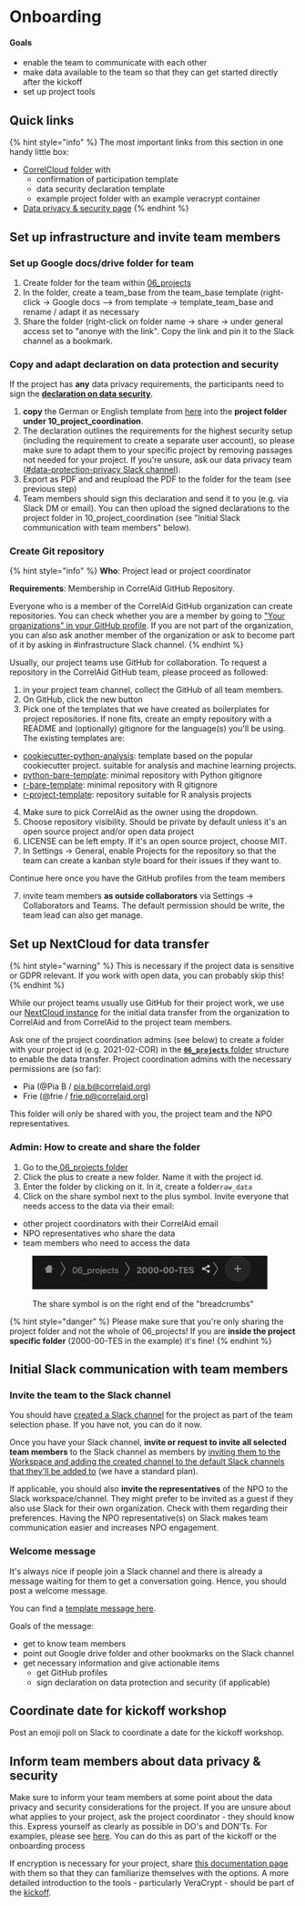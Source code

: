 # Onboarding

#### Goals

* enable the team to communicate with each other
* make data available to the team so that they can get started directly after the kickoff
* set up project tools


## Quick links

{% hint style="info" %}
The most important links from this section in one handy little box:

* [CorrelCloud folder](https://correlcloud.org/index.php/s/7PSskX9yN7RKmoi) with
  * confirmation of participation template
  * data security declaration template
  * example project folder with an example veracrypt container
* [Data privacy & security page](../data-security-and-privacy.md)
{% endhint %}

## Set up infrastructure and invite team members

### Set up Google docs/drive folder for team

1. Create folder for the team within [06\_projects](https://drive.google.com/drive/u/0/folders/0APzUn7ywXlbhUk9PVA)
2. In the folder, create a team\_base from the team\_base template (right-click -> Google docs --> from template -> template\_team\_base and rename / adapt it as necessary&#x20;
3. Share the folder (right-click on folder name -> share -> under general access set to "anonye with the link". Copy the link and pin it to the Slack channel as a bookmark.

### Copy and adapt declaration on data protection and security &#x20;

If the project has **any** data privacy requirements, the participants need to sign the [**declaration on data security**](../data-security-and-privacy.md#declaration-on-data-security).&#x20;

1. **copy** the German or English template from  [here](https://drive.google.com/drive/u/0/folders/1NR3bHoPWrzvR3pySiRQ61l\_BelMXksA\_) into the **project folder under 10\_project\_coordination**.
2. The declaration outlines the requirements for the highest security setup (including the requirement to create a separate user account), so please make sure to adapt them to your specific project by removing passages not needed for your project. If you're unsure, ask our data privacy team ([#data-protection-privacy Slack channel](https://correlaid.slack.com/archives/C04TN7Y01LP)).
3. Export as PDF and and reupload the PDF to the folder for the team (see previous step)
4. Team members should sign this declaration and send it to you (e.g. via Slack DM or email). You can then upload the signed declarations to the project folder in 10\_project\_coordination (see "Initial Slack communication with team members" below).

### Create Git repository

{% hint style="info" %}
**Who**: Project lead or project coordinator

**Requirements**: Membership in CorrelAid GitHub Repository.

Everyone who is a member of the CorrelAid GitHub organization can create repositories. You can check whether you are a member by going to ["Your organizations" in your GitHub profile](https://docs.github.com/en/account-and-profile/setting-up-and-managing-your-personal-account-on-github/managing-your-membership-in-organizations/accessing-an-organization). If you are not part of the organization, you can also ask another member of the organization or ask to become part of it by asking in #infrastructure Slack channel.
{% endhint %}

Usually, our project teams use GitHub for collaboration. To request a repository in the CorrelAid GitHub team, please proceed as followed:

1. in your project team channel, collect the GitHub of all team members.
2. On GitHub, click the new button
3. Pick one of the templates that we have created as boilerplates for project repositories. If none fits, create an empty repository with a README and (optionally) gitignore for the language(s) you'll be using. The existing templates are:

* [cookiecutter-python-analysis](https://github.com/correlAid/cookiecutter-python-analysis): template based on the popular cookiecutter project. suitable for analysis and machine learning projects.&#x20;
* [python-bare-template](https://github.com/correlAid/python-bare-template): minimal repository with Python gitignore
* [r-bare-template](https://github.com/correlAid/r-bare-template): minimal repository with R gitignore
* [r-project-template](https://github.com/correlAid/r-project-template): repository suitable for R analysis projects

4. Make sure to pick CorrelAid as the owner using the dropdown.
5. Choose repository visibility. Should be private by default unless it's an open source project and/or open data project
6. LICENSE can be left empty. If it's an open source project, choose MIT.&#x20;
7. In Settings -> General, enable Projects for the repository so that the team can create a kanban style board for their issues if they want to.&#x20;

Continue here once you have the GitHub profiles from the team members

7. invite team members **as outside collaborators** via Settings -> Collaborators and Teams. The default permission should be write, the team lead can also get manage.&#x20;

## Set up NextCloud for data transfer

{% hint style="warning" %}
This is necessary if the project data is sensitive or GDPR relevant. If you work with open data, you can probably skip this!
{% endhint %}

While our project teams usually use GitHub for their project work, we use our [NextCloud instance](../../wiki/infrastructure/nextcloud.md)  for the initial data transfer from the organization to CorrelAid and from CorrelAid to the project team members.&#x20;

Ask one of the project coordination admins (see below) to create a folder with your project id (e.g. 2021-02-COR) in the [**`06_projects`** folder](https://cloud.correlaid.org/apps/files/?dir=/06\_projects\&fileid=24332) structure to enable the data transfer. Project coordination admins with the necessary permissions are (so far):

* Pia (@Pia B / pia.b@correlaid.org)&#x20;
* Frie (@frie / frie.p@correlaid.org)

This folder will only be shared with you, the project team and the NPO representatives.

### Admin: How to create and share the folder

1. Go to the[ 06\_projects folder](https://cloud.correlaid.org/apps/files/?dir=/06\_projects\&fileid=24332)
2. Click the plus to create a new folder. Name it with the project id.&#x20;
3. Enter the folder by clicking on it. In it, create a folder`raw_data`&#x20;
4. Click on the share symbol next to the plus symbol. Invite everyone that needs access to the data via their email:

* other project coordinators with their CorrelAid email
* NPO representatives who share the data
* team members who need to access the data&#x20;

<figure><img src="../../.gitbook/assets/Screenshot 2023-07-13 at 5.02.06 PM.png" alt=""><figcaption><p>The share symbol is on the right end of the "breadcrumbs"</p></figcaption></figure>

{% hint style="danger" %}
Please make sure that you're only sharing the project folder and not the whole of 06\_projects! If you are **inside the project specific folder** (2000-00-TES in the example) it's fine!
{% endhint %}

## Initial Slack communication with team members

### Invite the team to the Slack channel

You should have [created a Slack channel](team-selection.md#create-slack-channel) for the project as part of the team selection phase. If you have not, you can do it now.&#x20;

Once you have your Slack channel, **invite or request to invite all selected team members** to the Slack channel as members by [inviting them to the Workspace and adding the created channel to the default Slack channels that they'll be added to](https://slack.com/help/articles/201330256-Invite-new-members-to-your-workspace#send-an-invitation-pre-ia) (we have a standard plan).&#x20;

If applicable, you should also **invite the representatives** of the NPO to the Slack workspace/channel. They might prefer to be invited as a guest if they also use Slack for their own organization. Check with them regarding their preferences. Having the NPO representative(s) on Slack makes team communication easier and increases NPO engagement.

### Welcome message

It's always nice if people join a Slack channel and there is already a message waiting for them to get a conversation going. Hence, you should post a welcome message.&#x20;

You can find a [template message here](https://docs.google.com/document/d/13CBLKgnwY60fQ8qDCgRYESbsn6sm5KB94eSEiOXUup4/edit#heading=h.qfda5e4lke3q).&#x20;

Goals of the message:

* get to know team members
* point out Google drive folder and other bookmarks on the Slack channel
* get necessary information and give actionable items
  * get GitHub profiles
  * sign declaration on data protection and security (if applicable)

## Coordinate date for kickoff workshop

Post an emoji poll on Slack to coordinate a date for the kickoff workshop.&#x20;

## Inform team members about data privacy & security

Make sure to inform your team members at some point about the data privacy and security considerations for the project. If you are unsure about what applies to your project, ask the project coordinator - they should know this. Express yourself as clearly as possible in DO's and DON'Ts. For examples, please see [here](scoping.md#data-privacy-and-data-access). You can do this as part of the kickoff or the onboarding process

If encryption is necessary for your project, share [this documentation page](../data-security-and-privacy.md#data-encryption) with them so that they can familiarize themselves with the options. A more detailed introduction to the tools - particularly VeraCrypt - should be part of the [kickoff](kickoff.md).

##



